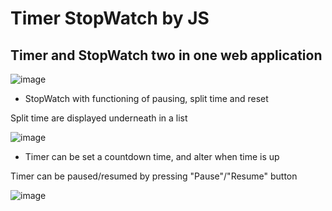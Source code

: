# Timer StopWatch by JS

## Timer and StopWatch two in one web application

![image](https://user-images.githubusercontent.com/34822412/62732491-73f26380-b9f2-11e9-90b8-53dde20134ca.png)

- StopWatch with functioning of pausing, split time and reset

Split time are displayed underneath in a list

![image](https://user-images.githubusercontent.com/34822412/62732526-8cfb1480-b9f2-11e9-967b-3aebff8ad04d.png)

- Timer can be set a countdown time, and alter when time is up

Timer can be paused/resumed by pressing "Pause"/"Resume" button

![image](https://user-images.githubusercontent.com/34822412/62732808-422dcc80-b9f3-11e9-91b5-53aff5b66166.png)

